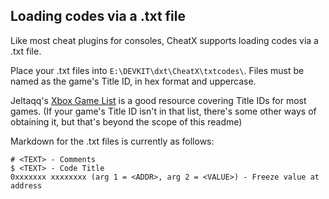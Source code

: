 ## Loading codes via a .txt file
Like most cheat plugins for consoles, CheatX supports loading codes via a .txt file.

Place your .txt files into `E:\DEVKIT\dxt\CheatX\txtcodes\`.
Files must be named as the game's Title ID, in hex format and uppercase.

Jeltaqq's [Xbox Game List](https://github.com/jeltaqq/Xbox-Original-GameList/blob/master/Xbox%20Original%20GameList.tsv) is a good resource covering Title IDs for most games. (If your game's Title ID isn't in that list, there's some other ways of obtaining it, but that's beyond the scope of this readme)

Markdown for the .txt files is currently as follows:
```
# <TEXT> - Comments
$ <TEXT> - Code Title
0xxxxxxx xxxxxxxx (arg 1 = <ADDR>, arg 2 = <VALUE>) - Freeze value at address
```
